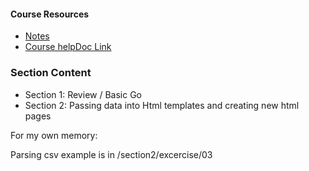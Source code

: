 <h4>Course Resources</h4>
<ul>
<li><a href="https://goo.gl/K5GccY" target="_blank">Notes</a> </li>
<li><a href="https://goo.gl/W1hfbf" target="_blank">Course helpDoc Link</a></li>
</ul>


<h3>Section Content</h3>
<ul>
  <li>Section 1: Review / Basic Go</li>
  <li>Section 2: Passing data into Html templates and creating new html pages</li>
</ul>


<p>For my own memory: </p>
<p>Parsing csv example is in /section2/excercise/03</p>
